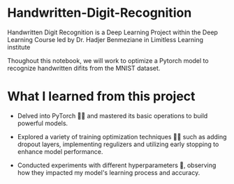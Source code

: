 # Handwritten-Digit-Recognition
Handwritten Digit Recognition is a Deep Learning Project within the Deep Learning Course led by Dr. Hadjer Benmeziane in Limitless Learning institute

Thoughout this notebook, we will work to optimize a Pytorch model to recognize handwritten difits from the MNIST dataset.

# What I learned from this project
* Delved into PyTorch 👨‍💻 and mastered its basic operations to build powerful models.

* Explored a variety of training optimization techniques 🕵️‍♂️ such as adding dropout layers, implementing regulizers and utilizing early stopping to enhance model performance. 

* Conducted experiments with different hyperparameters 🔬, observing how they impacted my model's learning process and accuracy.

